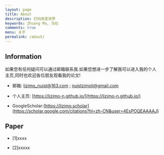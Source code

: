 ```yaml
---
layout: page
title: About
description: 打码改变世界
keywords: Zhuang Ma, 马壮
comments: true
menu: 关于
permalink: /about/
---
```


## Information

如果您有任何疑问可以通过邮箱联系我.如果您想进一步了解我可以进入我的个人主页,同时也欢迎各位朋友观看我的论文!

* 邮箱: lizimo_nuist@163.com ; nuistzimoli@gmail.com

* 个人主页: [https://lizimo-n.github.io/](https://lizimo-n.github.io/)

* GoogleScholar:[https://lizimo.scholar](https://scholar.google.com/citations?hl=zh-CN&user=4EsPOQEAAAAJ)



## Paper

* [1]xxxx

* [2]xxxxx
